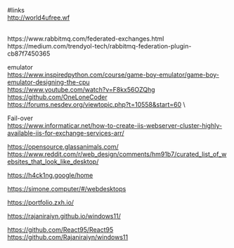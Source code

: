 #links
<br>
http://world4ufree.wf

<br>
https://www.rabbitmq.com/federated-exchanges.html
<br/>
https://medium.com/trendyol-tech/rabbitmq-federation-plugin-cb87f7450365


emulator \
https://www.inspiredpython.com/course/game-boy-emulator/game-boy-emulator-designing-the-cpu \
https://www.youtube.com/watch?v=F8kx56OZQhg \
https://github.com/OneLoneCoder \
https://forums.nesdev.org/viewtopic.php?t=10558&start=60 \

Fail-over \
https://www.informaticar.net/how-to-create-iis-webserver-cluster-highly-available-iis-for-exchange-services-arr/


https://opensource.glassanimals.com/
\
https://www.reddit.com/r/web_design/comments/hm91b7/curated_list_of_websites_that_look_like_desktop/

https://h4ck1ng.google/home

https://simone.computer/#/webdesktops

https://portfolio.zxh.io/

https://rajaniraiyn.github.io/windows11/

https://github.com/React95/React95 \
https://github.com/Rajaniraiyn/windows11
